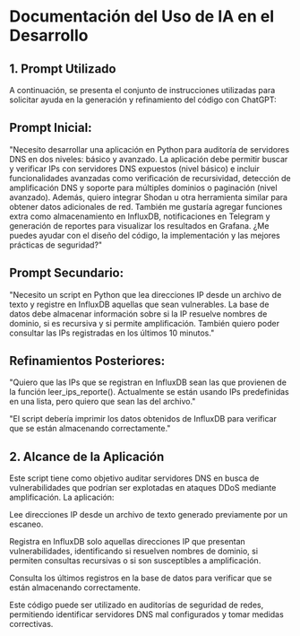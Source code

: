 # Documentación del Uso de IA en el Desarrollo

## 1. Prompt Utilizado

A continuación, se presenta el conjunto de instrucciones utilizadas para solicitar ayuda en la generación y refinamiento del código con ChatGPT:


## Prompt Inicial:

"Necesito desarrollar una aplicación en Python para auditoría de servidores DNS en dos niveles: básico y avanzado. La aplicación debe permitir buscar y verificar IPs con servidores DNS expuestos (nivel básico) e incluir funcionalidades avanzadas como verificación de recursividad, detección de amplificación DNS y soporte para múltiples dominios o paginación (nivel avanzado). Además, quiero integrar Shodan u otra herramienta similar para obtener datos adicionales de red. También me gustaría agregar funciones extra como almacenamiento en InfluxDB, notificaciones en Telegram y generación de reportes para visualizar los resultados en Grafana. ¿Me puedes ayudar con el diseño del código, la implementación y las mejores prácticas de seguridad?"


## Prompt Secundario:

"Necesito un script en Python que lea direcciones IP desde un archivo de texto y registre en InfluxDB aquellas que sean vulnerables. La base de datos debe almacenar información sobre si la IP resuelve nombres de dominio, si es recursiva y si permite amplificación. También quiero poder consultar las IPs registradas en los últimos 10 minutos."

## Refinamientos Posteriores:

"Quiero que las IPs que se registran en InfluxDB sean las que provienen de la función leer_ips_reporte(). Actualmente se están usando IPs predefinidas en una lista, pero quiero que sean las del archivo."

"El script debería imprimir los datos obtenidos de InfluxDB para verificar que se están almacenando correctamente."

## 2. Alcance de la Aplicación

Este script tiene como objetivo auditar servidores DNS en busca de vulnerabilidades que podrían ser explotadas en ataques DDoS mediante amplificación. La aplicación:

Lee direcciones IP desde un archivo de texto generado previamente por un escaneo.

Registra en InfluxDB solo aquellas direcciones IP que presentan vulnerabilidades, identificando si resuelven nombres de dominio, si permiten consultas recursivas o si son susceptibles a amplificación.

Consulta los últimos registros en la base de datos para verificar que se están almacenando correctamente.

Este código puede ser utilizado en auditorías de seguridad de redes, permitiendo identificar servidores DNS mal configurados y tomar medidas correctivas.


